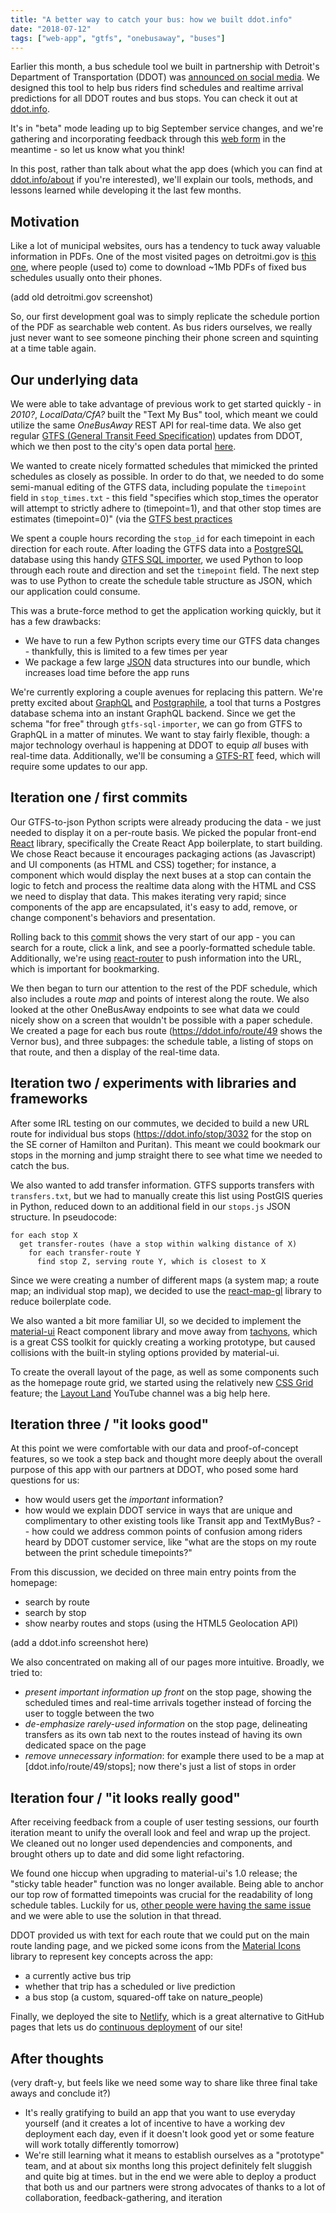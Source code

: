 ```yaml
---
title: "A better way to catch your bus: how we built ddot.info"
date: "2018-07-12"
tags: ["web-app", "gtfs", "onebusaway", "buses"]
---
```




Earlier this month, a bus schedule tool we built in partnership with Detroit's Department of Transportation (DDOT) was [announced on social media](https://www.facebook.com/RideDDOT/videos/vb.419710504742021/1841950199184704/?type=3&theater). We designed this tool to help bus riders find schedules and realtime arrival predictions for all DDOT routes and bus stops. You can check it out at [ddot.info](https://ddot.info/). 

It's in "beta" mode leading up to big September service changes, and we're gathering and incorporating feedback through this [web form](https://app.smartsheet.com/b/form/28665a43770d48b5bbdfe35f3b7b45ac) in the meantime - so let us know what you think!

In this post, rather than talk about what the app does (which you can find at [ddot.info/about](https://ddot.info/about) if you're interested), we'll explain our tools, methods, and lessons learned while developing it the last few months.

## Motivation

Like a lot of municipal websites, ours has a tendency to tuck away valuable information in PDFs. One of the most visited pages on detroitmi.gov is [this one](https://www.detroitmi.gov/How-Do-I/Locate-Transportation/Bus-Schedules), where people (used to) come to download ~1Mb PDFs of fixed bus schedules usually onto their phones.

(add old detroitmi.gov screenshot)

So, our first development goal was to simply replicate the schedule portion of the PDF as searchable web content. As bus riders ourselves, we really just never want to see someone pinching their phone screen and squinting at a time table again.

## Our underlying data

We were able to take advantage of previous work to get started quickly - in _2010?_, _LocalData/CfA?_ built the "Text My Bus" tool, which meant we could utilize the same *OneBusAway* REST API for real-time data. We also get regular [GTFS (General Transit Feed Specification)](https://developers.google.com/transit/gtfs/) updates from DDOT, which we then post to the city's open data portal [here](https://data.detroitmi.gov/Transportation/DDOT-GTFS-file/y62d-bvsz).

We wanted to create nicely formatted schedules that mimicked the printed schedules as closely as possible. In order to do that, we needed to do some semi-manual editing of the GTFS data, including populate the `timepoint` field in `stop_times.txt` - this field "specifies which stop_times the operator will attempt to strictly adhere to (timepoint=1), and that other stop times are estimates (timepoint=0)" (via the [GTFS best practices](http://gtfs.org/best-practices/#stop_times_3) 

We spent a couple hours recording the `stop_id` for each timepoint in each direction for each route. After loading the GTFS data into a [PostgreSQL](https://www.postgresql.org) database using this handy [GTFS SQL importer](https://github.com/fitnr/gtfs-sql-importer), we used Python to loop through each route and direction and set the `timepoint` field. The next step was to use Python to create the schedule table structure as JSON, which our application could consume. 

This was a brute-force method to get the application working quickly, but it has a few drawbacks:
- We have to run a few Python scripts every time our GTFS data changes - thankfully, this is limited to a few times per year
- We package a few large [JSON](https://www.json.org/) data structures into our bundle, which increases load time before the app runs

We're currently exploring a couple avenues for replacing this pattern. We're pretty excited about [GraphQL](https://graphql.org/) and [Postgraphile](https://www.graphile.org/postgraphile/), a tool that turns a Postgres database schema into an instant GraphQL backend. Since we get the schema "for free" through `gtfs-sql-importer`, we can go from GTFS to GraphQL in a matter of minutes. We want to stay fairly flexible, though: a major technology overhaul is happening at DDOT to equip *all* buses with real-time data. Additionally, we'll be consuming a [GTFS-RT]() feed, which will require some updates to our app.

## Iteration one / first commits

Our GTFS-to-json Python scripts were already producing the data - we just needed to display it on a per-route basis. We picked the popular front-end [React](https://reactjs.org/) library, specifically the Create React App boilerplate, to start building. We chose React because it encourages packaging actions (as Javascript) and UI components (as HTML and CSS) together; for instance, a component which would display the next buses at a stop can contain the logic to fetch and process the realtime data along with the HTML and CSS we need to display that data. This makes iterating very rapid; since components of the app are encapsulated, it's easy to add, remove, or change component's behaviors and presentation.

Rolling back to this [commit](https://github.com/CityOfDetroit/route-explorer/commit/461f942e8817359205926c265c116c1d4cc70845) shows the very start of our app - you can search for a route, click a link, and see a poorly-formatted schedule table. Additionally, we're using [react-router]() to push information into the URL, which is important for bookmarking.

We then began to turn our attention to the rest of the PDF schedule, which also includes a route *map* and points of interest along the route. We also looked at the other OneBusAway endpoints to see what data we could nicely show on a screen that wouldn't be possible with a paper schedule. We created a page for each bus route (https://ddot.info/route/49 shows the Vernor bus), and three subpages: the schedule table, a listing of stops on that route, and then a display of the real-time data.

## Iteration two / experiments with libraries and frameworks

After some IRL testing on our commutes, we decided to build a new URL route for individual bus stops (https://ddot.info/stop/3032 for the stop on the SE corner of Hamilton and Puritan). This meant we could bookmark our stops in the morning and jump straight there to see what time we needed to catch the bus.

We also wanted to add transfer information. GTFS supports transfers with `transfers.txt`, but we had to manually create this list using PostGIS queries in Python, reduced down to an additional field in our `stops.js` JSON structure. In pseudocode:

```
for each stop X
  get transfer-routes (have a stop within walking distance of X)
    for each transfer-route Y
      find stop Z, serving route Y, which is closest to X
```

Since we were creating a number of different maps (a system map; a route map; an individual stop map), we decided to use the [react-map-gl](https://uber.github.io/react-map-gl/#/) library to reduce boilerplate code.

We also wanted a bit more familiar UI, so we decided to implement the [material-ui](https://material-ui.com/) React component library and move away from [tachyons](https://tachyons.io/), which is a great CSS toolkit for quickly creating a working prototype, but caused collisions with the built-in styling options provided by material-ui. 

To create the overall layout of the page, as well as some components such as the homepage route grid, we started using the relatively new [CSS Grid](https://developer.mozilla.org/en-US/docs/Web/CSS/CSS_Grid_Layout) feature; the [Layout Land](https://www.youtube.com/channel/UC7TizprGknbDalbHplROtag) YouTube channel was a big help here.

## Iteration three / "it looks good"

At this point we were comfortable with our data and proof-of-concept features, so we took a step back and thought more deeply about the overall purpose of this app with our partners at DDOT, who posed some hard questions for us:

- how would users get the _important_ information? 
- how would we explain DDOT service in ways that are unique and complimentary to other existing tools like Transit app and TextMyBus? - - how could we address common points of confusion among riders heard by DDOT customer service, like "what are the stops on my route between the print schedule timepoints?" 

From this discussion, we decided on three main entry points from the homepage:

- search by route
- search by stop
- show nearby routes and stops (using the HTML5 Geolocation API)

(add a ddot.info screenshot here)

We also concentrated on making all of our pages more intuitive. Broadly, we tried to:

- _present important information up front_ on the stop page, showing the scheduled times and real-time arrivals together instead of forcing the user to toggle between the two
- _de-emphasize rarely-used information_ on the stop page, delineating transfers as its own tab next to the routes instead of having its own dedicated space on the page
- _remove unnecessary information_: for example there used to be a map at [ddot.info/route/49/stops]; now there's just a list of stops in order

## Iteration four / "it looks really good"

After receiving feedback from a couple of user testing sessions, our fourth iteration meant to unify the overall look and feel and wrap up the project. We cleaned out no longer used dependencies and components, and brought others up to date and did some light refactoring.

We found one hiccup when upgrading to material-ui's 1.0 release; the "sticky table header" function was no longer available. Being able to anchor our top row of formatted timepoints was crucial for the readability of long schedule tables. Luckily for us, [other people were having the same issue](https://github.com/mui-org/material-ui/issues/6625) and we were able to use the solution in that thread.

DDOT provided us with text for each route that we could put on the main route landing page, and we picked some icons from the [Material Icons](https://material.io/tools/icons/?style=baseline) library to represent key concepts across the app:

- a currently active bus trip
- whether that trip has a scheduled or live prediction
- a bus stop (a custom, squared-off take on nature_people)

Finally, we deployed the site to [Netlify](https://www.netlify.com), which is a great alternative to GitHub pages that lets us do [continuous deployment](https://www.netlify.com/docs/continuous-deployment/) of our site!

## After thoughts

(very draft-y, but feels like we need some way to share like three final take aways and conclude it?)

- It's really gratifying to build an app that you want to use everyday yourself (and it creates a lot of incentive to have a working dev deployment each day, even if it doesn't look good yet or some feature will work totally differently tomorrow)
- We're still learning what it means to establish ourselves as a "prototype" team, and at about six months long this project definitely felt sluggish and quite big at times. but in the end we were able to deploy a product that both us and our partners were strong advocates of thanks to a lot of collaboration, feedback-gathering, and iteration
